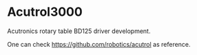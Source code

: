 # Acutrol3000

Acutronics rotary table BD125 driver development.


One can check https://github.com/robotics/acutrol as reference.
